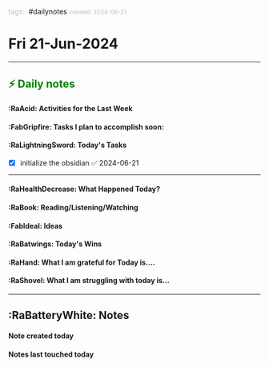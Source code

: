 <font color="#ADC4CE">tags::</font> #dailynotes
<font color="#ADC4CE"><small>created: 2024-06-21</small></font>

# Fri 21-Jun-2024

---
## <font style="color:green"> ⚡ Daily notes</font>

#### :RaAcid: Activities for the Last Week

#### :FabGripfire: Tasks I plan to accomplish soon:

#### :RaLightningSword: Today's Tasks
- [x] initialize the obsidian ✅ 2024-06-21

----
#### :RaHealthDecrease: What Happened Today?

#### :RaBook: Reading/Listening/Watching

#### :FabIdeal: Ideas

#### :RaBatwings: Today's Wins

#### :RaHand: What I am grateful for Today is....

#### :RaShovel: What I am struggling with today is...

--- 
## :RaBatteryWhite:  Notes

#### Note created today

#### Notes last touched today


